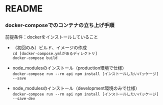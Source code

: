 # README

### docker-composeでのコンテナの立ち上げ手順

前提条件：dockerをインストールしていること

* （初回のみ）ビルド、イメージの作成  
`cd [docker-compose.ymlがあるディレクトリ]`  
`docker-compose build`  

* node_modulesのインストール（production環境で仕様）  
`docker-compose run --rm api npm install [インストールしたいパッケージ] --save`  

* node_modulesのインストール（development環境のみで仕様）  
`docker-compose run --rm api npm install [インストールしたいパッケージ] --save-dev`  